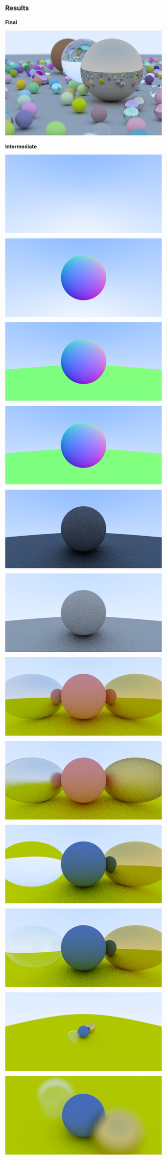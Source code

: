 ## Results


### Final

![](Output/result13.bmp)


### Intermediate

![](Output/result1.bmp)



![](Output/result2.bmp)



![](Output/result3.bmp)



![](Output/result4.bmp)



![](Output/result5.bmp)



![](Output/result6.bmp)



![](Output/result7.bmp)



![](Output/result8.bmp)


![](Output/result9.bmp)


![](Output/result10.bmp)


![](Output/result11.bmp)


![](Output/result12.bmp)
